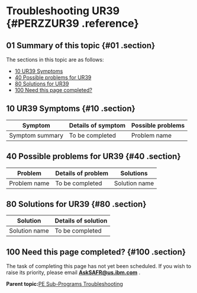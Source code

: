 # Troubleshooting UR39 {#PERZZUR39 .reference}

## 01 Summary of this topic {#01 .section}

The sections in this topic are as follows:

-   [10 UR39 Symptoms](PERZZUR39.md#10)
-   [40 Possible problems for UR39](PERZZUR39.md#40)
-   [80 Solutions for UR39](PERZZUR39.md#80)
-   [100 Need this page completed?](PERZZUR39.md#100)

## 10 UR39 Symptoms {#10 .section}

|Symptom|Details of symptom|Possible problems|
|-------|------------------|-----------------|
|Symptom summary|To be completed|Problem name|

## 40 Possible problems for UR39 {#40 .section}

|Problem|Details of problem|Solutions|
|-------|------------------|---------|
|Problem name|To be completed|Solution name|

## 80 Solutions for UR39 {#80 .section}

|Solution|Details of solution|
|--------|-------------------|
|Solution name|To be completed|

## 100 Need this page completed? {#100 .section}

The task of completing this page has not yet been scheduled. If you wish to raise its priority, please email **AskSAFR@us.ibm.com** .

**Parent topic:**[PE Sub-Programs Troubleshooting](../html/AAR940PMSubPTr.md)

